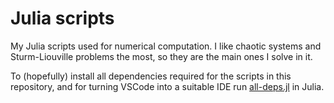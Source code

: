 # Julia scripts

My Julia scripts used for numerical computation. I like chaotic systems and Sturm-Liouville problems the most, so they are the main ones I solve in it.

To (hopefully) install all dependencies required for the scripts in this repository, and for turning VSCode into a suitable IDE run [all-deps.jl](all-deps.jl) in Julia.
